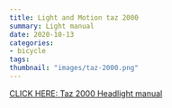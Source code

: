 ```yaml
---
title: Light and Motion taz 2000
summary: Light manual
date: 2020-10-13
categories:
- bicycle
tags:
thumbnail: "images/taz-2000.png"
---
```


[CLICK HERE: Taz 2000 Headlight manual](https://mikejobrienmedia.s3-us-west-1.amazonaws.com/Taz_2000.pdf)
